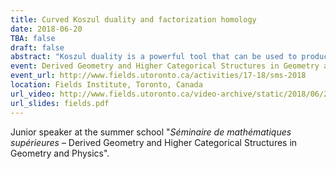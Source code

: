 ```yaml
---
title: Curved Koszul duality and factorization homology
date: 2018-06-20
TBA: false
draft: false
abstract: "Koszul duality is a powerful tool that can be used to produce resolutions of algebras in many contexts. In this talk, I explain how to use curved Koszul duality for algebras over unital operads to compute the factorization homology of a closed manifold with values in the algebra of polynomial functions on a standard shifted symplectic space."
event: Derived Geometry and Higher Categorical Structures in Geometry and Physics
event_url: http://www.fields.utoronto.ca/activities/17-18/sms-2018
location: Fields Institute, Toronto, Canada
url_video: http://www.fields.utoronto.ca/video-archive/static/2018/06/2388-18977/mergedvideo.ogv
url_slides: fields.pdf
---
```


Junior speaker at the summer school "*Séminaire de mathématiques supérieures* – Derived Geometry and Higher Categorical Structures in Geometry and Physics".
